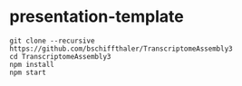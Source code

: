 # presentation-template


```
git clone --recursive https://github.com/bschiffthaler/TranscriptomeAssembly3
cd TranscriptomeAssembly3
npm install
npm start
```